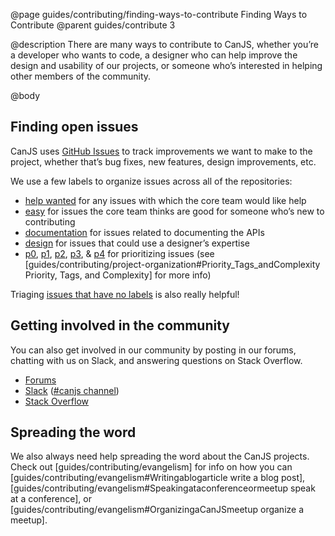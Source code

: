 @page guides/contributing/finding-ways-to-contribute Finding Ways to Contribute
@parent guides/contribute 3

@description There are many ways to contribute to CanJS, whether you’re a developer
who wants to code, a designer who can help improve the design and usability of our
projects, or someone who’s interested in helping other members of the community.

@body

## Finding open issues

CanJS uses [GitHub Issues](https://github.com/canjs/canjs/issues) to track improvements we want to make to the project, whether that’s bug fixes, new features, design improvements, etc.

We use a few labels to organize issues across all of the repositories:

- [help wanted](https://github.com/search?q=org%3Acanjs+label%3A%22help+wanted%22&state=open) for any issues with which the core team would like help
- [easy](https://github.com/search?q=org%3Acanjs+label%3Aeasy&state=open) for issues the core team thinks are good for someone who’s new to contributing
- [documentation](https://github.com/search?q=org%3Acanjs+label%3Adocumentation&state=open) for issues related to documenting the APIs
- [design](https://github.com/search?q=org%3Acanjs+label%3Adesign&state=open) for issues that could use a designer’s expertise
- [p0](https://github.com/search?q=org%3Acanjs+label%3Ap0&state=open), [p1](https://github.com/search?q=org%3Acanjs+label%3Ap1&state=open), [p2](https://github.com/search?q=org%3Acanjs+label%3Ap2&state=open), [p3](https://github.com/search?q=org%3Acanjs+label%3Ap3&state=open), & [p4](https://github.com/search?q=org%3Acanjs+label%3Ap4&state=open) for prioritizing issues (see [guides/contributing/project-organization#Priority_Tags_andComplexity Priority, Tags, and Complexity] for more info)

Triaging [issues that have no labels](https://github.com/search?q=org%3Acanjs+is%3Aissue+no%3Alabel&state=open) is also really helpful!

## Getting involved in the community

You can also get involved in our community by posting in our forums, chatting with us on Slack, and answering questions on Stack Overflow.

- [Forums](https://forums.bitovi.com/c/canjs)
- [Slack](https://www.bitovi.com/community/slack) ([#canjs channel](https://bitovi-community.slack.com/messages/CFC22NZ8A))
- [Stack Overflow](http://stackoverflow.com/search?tab=newest&q=canjs+answers:0)

## Spreading the word

We also always need help spreading the word about the CanJS projects. Check out [guides/contributing/evangelism] for info on how you can [guides/contributing/evangelism#Writingablogarticle write a blog post], [guides/contributing/evangelism#Speakingataconferenceormeetup speak at a conference], or [guides/contributing/evangelism#OrganizingaCanJSmeetup organize a meetup].
